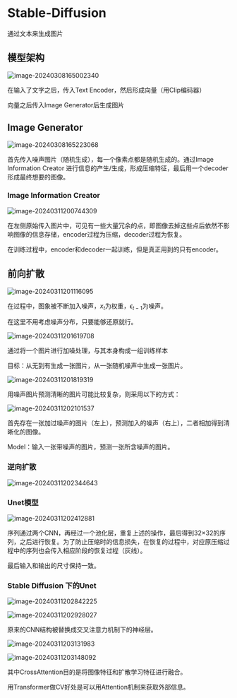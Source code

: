 # Stable-Diffusion

通过文本来生成图片

## 模型架构

![image-20240308165002340](6_Stable-Diffusion.assets/image-20240308165002340.png)

在输入了文字之后，传入Text Encoder，然后形成向量（用Clip编码器）

向量之后传入Image Generator后生成图片



## Image Generator

![image-20240308165223068](6_Stable-Diffusion.assets/image-20240308165223068.png)

首先传入噪声图片（随机生成），每一个像素点都是随机生成的。通过Image Information Creator 进行信息的产生/生成，形成压缩特征，最后用一个decoder形成最终想要的图像。



### Image Information Creator

![image-20240311200744309](6_Stable-Diffusion.assets/image-20240311200744309.png)

在左侧原始传入图片中，可见有一些大量冗余的点，即图像去掉这些点后依然不影响图像的信息存储，encoder过程为压缩，decoder过程为恢复。

在训练过程中，encoder和decoder一起训练，但是真正用到的只有encoder。



## 前向扩散

![image-20240311201116095](6_Stable-Diffusion.assets/image-20240311201116095.png)

在过程中，图象被不断加入噪声，$x_t$为权重，$\epsilon_{t-1}$为噪声。

在这里不用考虑噪声分布，只要能够还原就行。

![image-20240311201619708](6_Stable-Diffusion.assets/image-20240311201619708.png)

通过将一个图片进行加噪处理，与其本身构成一组训练样本

目标：从无到有生成一张图片，从一张随机噪声中生成一张图片。



![image-20240311201819319](6_Stable-Diffusion.assets/image-20240311201819319.png)

用噪声图片预测清晰的图片可能比较复杂，则采用以下的方式：

![image-20240311202101537](6_Stable-Diffusion.assets/image-20240311202101537.png)

首先存在一张加过噪声的图片（左上），预测加入的噪声（右上），二者相加得到清晰化的图像。

Model：输入一张带噪声的图片，预测一张所含噪声的图片。



### 逆向扩散

![image-20240311202344643](6_Stable-Diffusion.assets/image-20240311202344643.png)



### Unet模型

![image-20240311202412881](6_Stable-Diffusion.assets/image-20240311202412881.png)

序列通过两个CNN，再经过一个池化层，重复上述的操作，最后得到32×32的序列，之后进行恢复。为了防止压缩时的信息损失，在恢复的过程中，对应原压缩过程中的序列也会传入相应阶段的恢复过程（灰线）。

最后输入和输出的尺寸保持一致。



### Stable Diffusion 下的Unet

![image-20240311202842225](6_Stable-Diffusion.assets/image-20240311202842225.png)

![image-20240311202928027](6_Stable-Diffusion.assets/image-20240311202928027.png)

原来的CNN结构被替换成交叉注意力机制下的神经层。

![image-20240311203131983](6_Stable-Diffusion.assets/image-20240311203131983.png)

![image-20240311203148092](6_Stable-Diffusion.assets/image-20240311203148092.png)

其中CrossAttention目的是将图像特征和扩散学习特征进行融合。

用Transformer做CV好处是可以用Attention机制来获取外部信息。

